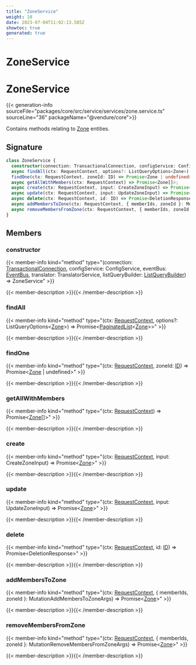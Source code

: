 ```yaml
---
title: "ZoneService"
weight: 10
date: 2023-07-04T11:02:13.585Z
showtoc: true
generated: true
---
```

<!-- This file was generated from the Vendure source. Do not modify. Instead, re-run the "docs:build" script -->

# ZoneService
<div class="symbol">


# ZoneService

{{< generation-info sourceFile="packages/core/src/service/services/zone.service.ts" sourceLine="36" packageName="@vendure/core">}}

Contains methods relating to <a href='/typescript-api/entities/zone#zone'>Zone</a> entities.

## Signature

```TypeScript
class ZoneService {
  constructor(connection: TransactionalConnection, configService: ConfigService, eventBus: EventBus, translator: TranslatorService, listQueryBuilder: ListQueryBuilder)
  async findAll(ctx: RequestContext, options?: ListQueryOptions<Zone>) => Promise<PaginatedList<Zone>>;
  findOne(ctx: RequestContext, zoneId: ID) => Promise<Zone | undefined>;
  async getAllWithMembers(ctx: RequestContext) => Promise<Zone[]>;
  async create(ctx: RequestContext, input: CreateZoneInput) => Promise<Zone>;
  async update(ctx: RequestContext, input: UpdateZoneInput) => Promise<Zone>;
  async delete(ctx: RequestContext, id: ID) => Promise<DeletionResponse>;
  async addMembersToZone(ctx: RequestContext, { memberIds, zoneId }: MutationAddMembersToZoneArgs) => Promise<Zone>;
  async removeMembersFromZone(ctx: RequestContext, { memberIds, zoneId }: MutationRemoveMembersFromZoneArgs) => Promise<Zone>;
}
```
## Members

### constructor

{{< member-info kind="method" type="(connection: <a href='/typescript-api/data-access/transactional-connection#transactionalconnection'>TransactionalConnection</a>, configService: ConfigService, eventBus: <a href='/typescript-api/events/event-bus#eventbus'>EventBus</a>, translator: TranslatorService, listQueryBuilder: <a href='/typescript-api/data-access/list-query-builder#listquerybuilder'>ListQueryBuilder</a>) => ZoneService"  >}}

{{< member-description >}}{{< /member-description >}}

### findAll

{{< member-info kind="method" type="(ctx: <a href='/typescript-api/request/request-context#requestcontext'>RequestContext</a>, options?: ListQueryOptions&#60;<a href='/typescript-api/entities/zone#zone'>Zone</a>&#62;) => Promise&#60;<a href='/typescript-api/common/paginated-list#paginatedlist'>PaginatedList</a>&#60;<a href='/typescript-api/entities/zone#zone'>Zone</a>&#62;&#62;"  >}}

{{< member-description >}}{{< /member-description >}}

### findOne

{{< member-info kind="method" type="(ctx: <a href='/typescript-api/request/request-context#requestcontext'>RequestContext</a>, zoneId: <a href='/typescript-api/common/id#id'>ID</a>) => Promise&#60;<a href='/typescript-api/entities/zone#zone'>Zone</a> | undefined&#62;"  >}}

{{< member-description >}}{{< /member-description >}}

### getAllWithMembers

{{< member-info kind="method" type="(ctx: <a href='/typescript-api/request/request-context#requestcontext'>RequestContext</a>) => Promise&#60;<a href='/typescript-api/entities/zone#zone'>Zone</a>[]&#62;"  >}}

{{< member-description >}}{{< /member-description >}}

### create

{{< member-info kind="method" type="(ctx: <a href='/typescript-api/request/request-context#requestcontext'>RequestContext</a>, input: CreateZoneInput) => Promise&#60;<a href='/typescript-api/entities/zone#zone'>Zone</a>&#62;"  >}}

{{< member-description >}}{{< /member-description >}}

### update

{{< member-info kind="method" type="(ctx: <a href='/typescript-api/request/request-context#requestcontext'>RequestContext</a>, input: UpdateZoneInput) => Promise&#60;<a href='/typescript-api/entities/zone#zone'>Zone</a>&#62;"  >}}

{{< member-description >}}{{< /member-description >}}

### delete

{{< member-info kind="method" type="(ctx: <a href='/typescript-api/request/request-context#requestcontext'>RequestContext</a>, id: <a href='/typescript-api/common/id#id'>ID</a>) => Promise&#60;DeletionResponse&#62;"  >}}

{{< member-description >}}{{< /member-description >}}

### addMembersToZone

{{< member-info kind="method" type="(ctx: <a href='/typescript-api/request/request-context#requestcontext'>RequestContext</a>, { memberIds, zoneId }: MutationAddMembersToZoneArgs) => Promise&#60;<a href='/typescript-api/entities/zone#zone'>Zone</a>&#62;"  >}}

{{< member-description >}}{{< /member-description >}}

### removeMembersFromZone

{{< member-info kind="method" type="(ctx: <a href='/typescript-api/request/request-context#requestcontext'>RequestContext</a>, { memberIds, zoneId }: MutationRemoveMembersFromZoneArgs) => Promise&#60;<a href='/typescript-api/entities/zone#zone'>Zone</a>&#62;"  >}}

{{< member-description >}}{{< /member-description >}}


</div>
